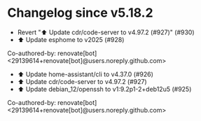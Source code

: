 # Changelog since v5.18.2
- Revert "⬆️ Update cdr/code-server to v4.97.2 (#927)" (#930) 
- ⬆️ Update esphome to v2025 (#928)

Co-authored-by: renovate[bot] <29139614+renovate[bot]@users.noreply.github.com> 
- ⬆️ Update home-assistant/cli to v4.37.0 (#926) 
- ⬆️ Update cdr/code-server to v4.97.2 (#927) 
- ⬆️ Update debian_12/openssh to v1:9.2p1-2+deb12u5 (#925)

Co-authored-by: renovate[bot] <29139614+renovate[bot]@users.noreply.github.com> 
